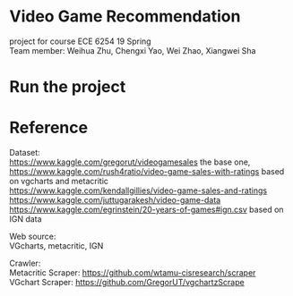 # Video Game Recommendation
project for course ECE 6254 19 Spring  
Team member: Weihua Zhu, Chengxi Yao, Wei Zhao, Xiangwei Sha

# Run the project



# Reference
Dataset:  
https://www.kaggle.com/gregorut/videogamesales the base one,  
https://www.kaggle.com/rush4ratio/video-game-sales-with-ratings   based on vgcharts and metacritic  
https://www.kaggle.com/kendallgillies/video-game-sales-and-ratings  
https://www.kaggle.com/juttugarakesh/video-game-data  
https://www.kaggle.com/egrinstein/20-years-of-games#ign.csv based on IGN data  

Web source:  
VGcharts, metacritic, IGN  

Crawler:  
Metacritic Scraper: https://github.com/wtamu-cisresearch/scraper  
VGchart Scraper: https://github.com/GregorUT/vgchartzScrape  

